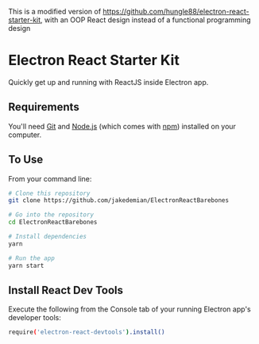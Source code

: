 This is a modified version of https://github.com/hungle88/electron-react-starter-kit, with an OOP React design instead of a functional programming design

# Electron React Starter Kit

Quickly get up and running with ReactJS inside Electron app.


## Requirements

You'll need [Git](https://git-scm.com) and [Node.js](https://nodejs.org/en/download/) (which comes with [npm](http://npmjs.com)) installed on your computer.

## To Use

From your command line:

```bash
# Clone this repository
git clone https://github.com/jakedemian/ElectronReactBarebones

# Go into the repository
cd ElectronReactBarebones

# Install dependencies
yarn

# Run the app
yarn start
```

## Install React Dev Tools

Execute the following from the Console tab of your running Electron app's developer tools:

```bash
require('electron-react-devtools').install()
```

